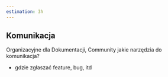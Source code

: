 ```yaml
---
estimation: 3h
---
```

## Komunikacja

Organizacyjne dla Dokumentacji, Community
jakie narzędzia do komunikacja?
+ gdzie zgłaszać feature, bug, itd

